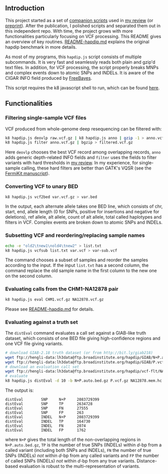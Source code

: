## Introduction

This project started as a set of [companion scripts][script] used in [my
review][varcmp] (or [preprint][arxiv]). After the publication, I polished
scripts and separated them out in this independent repo. With time, the project
grows with more functionalities particularly focusing on VCF processing. This
README gives an overview of key routines. [README-hapdip.md][hapdip-md]
explains the original hapdip benchmark in more details.

As most of my programs, this `hapdip.js` script consists of multiple
subcommands. It is very fast and seamlessly reads both plain and gzip'd text
files. In addition, for VCF processing, the script properly breaks MNPs and
complex events down to atomic SNPs and INDELs. It is aware of the CIGAR INFO
field produced by [FreeBayes][freebayes].

This script requires the k8 javascript shell to run, which can be found
[here][k8].

## Functionalities

### Filtering single-sample VCF files

VCF produced from whole-genome deep resequencing can be filtered with:
```sh
k8 hapdip.js deovlp raw.vcf.gz | k8 hapdip.js anno | gzip -1 > anno.vcf.gz
k8 hapdip.js filter anno.vcf.gz | bgzip > filtered.vcf.gz
```
Here `deovlp` chooses the best VCF record among overlapping records, `anno`
adds generic depth-related INFO fields and `filter` uses the fields to filter
variants with hard thresholds in [my review][varcmp]. In my experience,
for single-sample calling, these hard filters are better than GATK's VQSR (see
the [FermiKit manuscript][fermikit-manu]).

### Converting VCF to unary BED

```sh
k8 hapdip.js vcf2bed var.vcf.gz > var.bed
```
In the output, each alternate allele takes one BED line, which consists of chr,
start, end, allele length (0 for SNPs, positive for insertions and negative for
deletions), ref allele, alt allele, count of alt allele, total called
haplotypes and filters in VCF. Complex events are broken down to atomic SNPs
and INDELs.

### Subsetting VCF and reordering/replacing sample names

```sh
echo -e "old2\tnew1\nold4\tnew2" > list.txt
k8 hapdip.js vcfsub list.txt var.vcf > var-sub.vcf
```
The command chooses a subset of samples and reorder the samples according to
the input. If the input `list.txt` has a second column, the command replace
the old sample name in the first column to the new one on the second column.

### Evaluating calls from the CHM1-NA12878 pair

```sh
k8 hapdip.js eval CHM1.vcf.gz NA12878.vcf.gz
```
Please see [README-hapdip.md][hapdip-md] for details.

### Evaluating against a truth set

The `distEval` command evaluates a call set against a GIAB-like truth dataset,
which consists of one BED file giving high-confidence regions and one
VCF file giving variants.
```sh
# download GIAB-2.18 truth dataset (or from http://bit.ly/giab218)
wget ftp://hengli-data:lh3data@ftp.broadinstitute.org/hapdip/GIAB/N+P.auto.bed.gz
wget ftp://hengli-data:lh3data@ftp.broadinstitute.org/hapdip/GIAB/P.vcf.gz
# download an evaluation call set
wget ftp://hengli-data:lh3data@ftp.broadinstitute.org/hapdip/vcf-flt/NA12878.mem.hc.flt.vcf.gz
# evaluate
k8 hapdip.js distEval -d 10 -b N+P.auto.bed.gz P.vcf.gz NA12878.mem.hc.flt.vcf.gz
```
The output is:
```
distEval        SNP     N+P     2083729399
distEval        SNP     TP      2634728
distEval        SNP     FN      27555
distEval        SNP     FP      263
distEval        INDEL   N+P     2083729399
distEval        INDEL   TP      164730
distEval        INDEL   FN      2074
distEval        INDEL   FP      1762
```
where `N+P` gives the total length of the non-overlapping regions in
`N+P.auto.bed.gz`, `TP` is the number of true SNPs (INDELs) within *d*-bp from
a called variant (including both SNPs and INDELs), `FN` the number of true SNPs
(INDELs) *not* within *d*-bp from any called variants and `FP` the number of
called SNPs (INDELs) *not* within *d*-bp from any true variants. Distance-based
evaluation is robust to the multi-representation of variants.



[varcmp]: http://bioinformatics.oxfordjournals.org/content/early/2014/07/03/bioinformatics.btu356.abstract
[arxiv]: http://arxiv.org/abs/1404.0929
[script]: https://github.com/lh3/varcmp/tree/master/scripts
[hapdip-md]: https://github.com/lh3/hapdip/blob/master/README-hapdip.md
[fermikit-manu]: https://github.com/lh3/fermikit/tree/master/tex
[giab218]: http://bit.ly/giab218
[freebayes]: https://github.com/ekg/freebayes
[k8]: https://sourceforge.net/projects/biobin/files/devtools/
